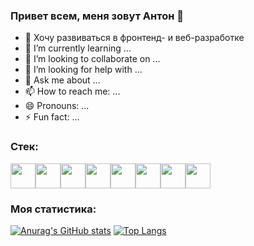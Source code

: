 ### Привет всем, меня зовут Антон 👋

- 🔭 Хочу развиваться в фронтенд- и веб-разработке
- 🌱 I’m currently learning ...
- 👯 I’m looking to collaborate on ...
- 🤔 I’m looking for help with ...
- 💬 Ask me about ...
- 📫 How to reach me: ...
- 😄 Pronouns: ...
- ⚡ Fun fact: ...

### Стек: 
<img src="https://user-images.githubusercontent.com/70974163/111863386-562a0600-896c-11eb-9385-f82bb183cb35.png" height="40" width="40"><img src="https://user-images.githubusercontent.com/70974163/111863446-b1f48f00-896c-11eb-8ba9-5bdeee3e8532.png" height="40" width="40"><img src="https://user-images.githubusercontent.com/70974163/111863451-b91b9d00-896c-11eb-96d5-f93ea7b0fe5c.png" width="40"><img src="https://user-images.githubusercontent.com/70974163/111863453-c2a50500-896c-11eb-9637-d710c9b7d7bd.png" width="40"><img src="https://user-images.githubusercontent.com/70974163/111863458-c89ae600-896c-11eb-8f16-ebfd4aa27c7c.png" width="40"><img src="https://user-images.githubusercontent.com/70974163/111863468-d51f3e80-896c-11eb-8700-49e9c198afb4.png" width="40"><img src="https://user-images.githubusercontent.com/70974163/111863473-d94b5c00-896c-11eb-8adf-8de7d7081c29.png" width="40"><img src="https://user-images.githubusercontent.com/70974163/111863538-46f78800-896d-11eb-81ef-31ecdf0963fc.png" width="40">


### Моя статистика: 
[![Anurag's GitHub stats](https://github-readme-stats.vercel.app/api?username=anton-sarkisyan&show_icons=true&hide=contribs)](https://github.com/anuraghazra/github-readme-stats)
[![Top Langs](https://github-readme-stats.vercel.app/api/top-langs/?username=anton-sarkisyan&layout=compact)](https://github.com/anuraghazra/github-readme-stats)
